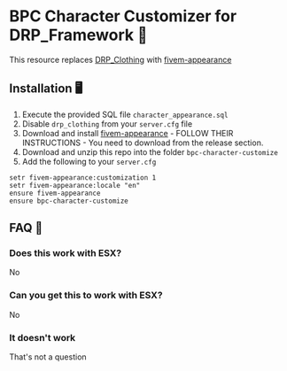# BPC Character Customizer for DRP_Framework 💄

This resource replaces [DRP_Clothing](https://github.com/OfficialDarkzy/DRP-ID) with [fivem-appearance](https://github.com/snakewiz/fivem-appearance)

## Installation 🖥️

1. Execute the provided SQL file `character_appearance.sql`
2. Disable `drp_clothing` from your `server.cfg` file
3. Download and install [fivem-appearance](https://github.com/snakewiz/fivem-appearance) - FOLLOW THEIR INSTRUCTIONS - You need to download from the release section.
4. Download and unzip this repo into the folder `bpc-character-customize`
5. Add the following to your `server.cfg`

```
setr fivem-appearance:customization 1
setr fivem-appearance:locale "en"
ensure fivem-appearance
ensure bpc-character-customize
```

## FAQ 🤡

### Does this work with ESX?

No
   
### Can you get this to work with ESX?

No
   
### It doesn't work

That's not a question